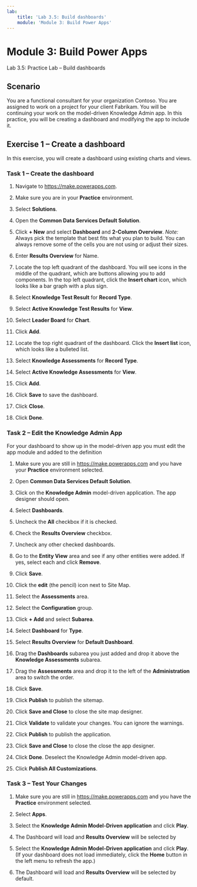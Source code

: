 ```yaml
---
lab:
    title: 'Lab 3.5: Build dashboards'
    module: 'Module 3: Build Power Apps'
---
```


Module 3: Build Power Apps
============================================

Lab 3.5: Practice Lab – Build dashboards

Scenario
--------

You are a functional consultant for your organization Contoso. You are assigned
to work on a project for your client Fabrikam. You will be continuing your work
on the model-driven Knowledge Admin app. In this practice, you will be creating
a dashboard and modifying the app to include it.

    
Exercise 1 – Create a dashboard 
--------------------------------

In this exercise, you will create a dashboard using existing charts and views.

### Task 1 – Create the dashboard

1.  Navigate to <https://make.powerapps.com>.

2.  Make sure you are in your **Practice** environment.

3.  Select **Solutions**.

4.  Open the **Common Data Services Default Solution**.

5.  Click **+ New** and select **Dashboard** and **2-Column Overview**. *Note:* Always
    pick the template that best fits what you plan to build. You can always
    remove some of the cells you are not using or adjust their sizes.

6.  Enter **Results Overview** for Name.

7.  Locate the top left quadrant of the dashboard. You will see icons in the middle of the quadrant, which are buttons allowing you to add components. In the top left quadrant, click the **Insert chart** icon, which looks like a bar graph with a plus sign. 

8.  Select **Knowledge Test Result** for **Record Type**.

9.  Select **Active Knowledge Test Results** for **View**.

10. Select **Leader Board** for **Chart**.

11. Click **Add**.

12. Locate the top right quadrant of the dashboard. Click the **Insert list** icon, which looks like a bulleted list. 

13. Select **Knowledge Assessments** for **Record Type**.

14. Select **Active Knowledge Assessments** for **View**.

15. Click **Add**.

16. Click **Save** to save the dashboard.

17. Click **Close**.

18. Click **Done**.

### Task 2 – Edit the Knowledge Admin App

For your dashboard to show up in the model-driven app you must edit the app
module and added to the definition

1.  Make sure you are still in <https://make.powerapps.com> and you have your
    **Practice** environment selected.

2.  Open **Common Data Services Default Solution**.

3.  Click on the **Knowledge Admin** model-driven application. The app designer
    should open.

4.  Select **Dashboards**.

5.  Uncheck the **All** checkbox if it is checked.

6.  Check the **Results Overview** checkbox.

7.  Uncheck any other checked dashboards.

8.  Go to the **Entity View** area and see if any other entities were added. If
    yes, select each and click **Remove**.

9.  Click **Save**.

10.  Click the **edit** (the pencil) icon next to Site Map.

11.  Select the **Assessments** area.

12.  Select the **Configuration** group.

13.  Click **+ Add** and select **Subarea**.

14.  Select **Dashboard** for **Type**.

15.  Select **Results Overview** for **Default Dashboard**.

16. Drag the **Dashboards** subarea you just added and drop it above the
    **Knowledge Assessments** subarea.

17. Drag the **Assessments** area and drop it to the left of the
    **Administration** area to switch the order.

18. Click **Save**.

19. Click **Publish** to publish the sitemap.

20. Click **Save and Close** to close the site map designer.

21. Click **Validate** to validate your changes. You can ignore the warnings.

22. Click **Publish** to publish the application.

23. Click **Save and Close** to close the close the app designer.

24. Click **Done**. Deselect the Knowledge Admin model-driven app.

25. Click **Publish All Customizations**.

### Task 3 – Test Your Changes

1.  Make sure you are still in <https://make.powerapps.com> and you have the
    **Practice** environment selected.

2.  Select **Apps**.

3.  Select the **Knowledge Admin Model-Driven application** and click **Play**.

5.  The Dashboard will load and **Results Overview** will be selected by
3.  Select the **Knowledge Admin Model-Driven application** and click **Play**. (If your dashboard does not load immediately, click the **Home** button in the left menu to refresh the app.) 

5.  The Dashboard will load and **Results Overview** will be selected by
    default.

